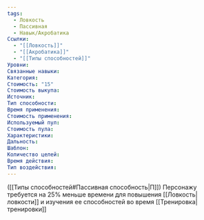 ```yaml
---
tags:
  - Ловкость
  - Пассивная
  - Навык/Акробатика
Ссылки:
  - "[[Ловкость]]"
  - "[[Акробатика]]"
  - "[[Типы способностей]]"
Уровни: 
Связанные навыки: 
Категория: 
Стоимость: "15"
Стоимость выкупа:
Источник:
Тип способности:
Время применения:
Стоимость применения:
Используемый пул:
Стоимость пула:
Характеристики:
Дальность:
Шаблон:
Количество целей:
Время действия:
Тип воздействия:
---
```

([[Типы способностей#Пассивная способность|П]]) Персонажу требуется на 25% меньше времени для повышения [[Ловкость|ловкости]] и изучения ее способностей во время [[Тренировка|тренировки]]